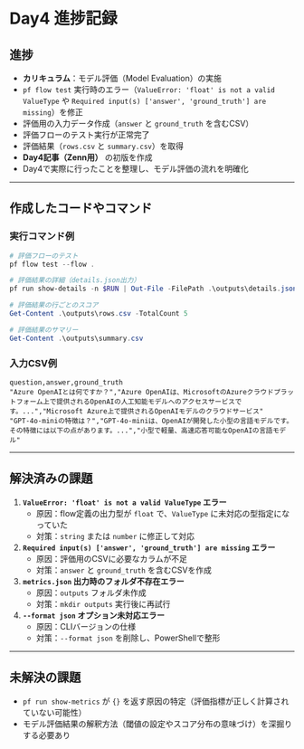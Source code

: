 # Day4 進捗記録

## 進捗
- **カリキュラム**：モデル評価（Model Evaluation）の実施  
- `pf flow test` 実行時のエラー（`ValueError: 'float' is not a valid ValueType` や `Required input(s) ['answer', 'ground_truth'] are missing`）を修正  
- 評価用の入力データ作成（`answer` と `ground_truth` を含むCSV）  
- 評価フローのテスト実行が正常完了  
- 評価結果（`rows.csv` と `summary.csv`）を取得  
- **Day4記事（Zenn用）** の初版を作成  
- Day4で実際に行ったことを整理し、モデル評価の流れを明確化  

---

## 作成したコードやコマンド

### 実行コマンド例
```powershell
# 評価フローのテスト
pf flow test --flow .

# 評価結果の詳細（details.json出力）
pf run show-details -n $RUN | Out-File -FilePath .\outputs\details.json -Encoding utf8

# 評価結果の行ごとのスコア
Get-Content .\outputs\rows.csv -TotalCount 5

# 評価結果のサマリー
Get-Content .\outputs\summary.csv
```

### 入力CSV例
```csv
question,answer,ground_truth
"Azure OpenAIとは何ですか？","Azure OpenAIは、MicrosoftのAzureクラウドプラットフォーム上で提供されるOpenAIの人工知能モデルへのアクセスサービスです。...","Microsoft Azure上で提供されるOpenAIモデルのクラウドサービス"
"GPT-4o-miniの特徴は？","GPT-4o-miniは、OpenAIが開発した小型の言語モデルです。その特徴には以下の点があります。...","小型で軽量、高速応答可能なOpenAIの言語モデル"
```

---

## 解決済みの課題
1. **`ValueError: 'float' is not a valid ValueType` エラー**
   - 原因：flow定義の出力型が `float` で、`ValueType` に未対応の型指定になっていた
   - 対策：`string` または `number` に修正して対応
2. **`Required input(s) ['answer', 'ground_truth'] are missing` エラー**
   - 原因：評価用のCSVに必要なカラムが不足
   - 対策：`answer` と `ground_truth` を含むCSVを作成
3. **`metrics.json` 出力時のフォルダ不存在エラー**
   - 原因：`outputs` フォルダ未作成
   - 対策：`mkdir outputs` 実行後に再試行
4. **`--format json` オプション未対応エラー**
   - 原因：CLIバージョンの仕様
   - 対策：`--format json` を削除し、PowerShellで整形

---

## 未解決の課題
- `pf run show-metrics` が `{}` を返す原因の特定（評価指標が正しく計算されていない可能性）
- モデル評価結果の解釈方法（閾値の設定やスコア分布の意味づけ）を深掘りする必要あり
